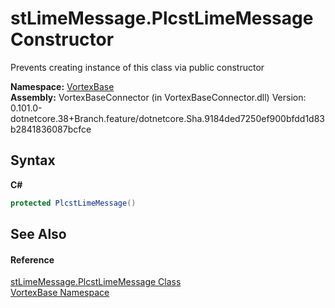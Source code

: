 # stLimeMessage.PlcstLimeMessage Constructor 
 

Prevents creating instance of this class via public constructor

**Namespace:**&nbsp;<a href="N_VortexBase.md">VortexBase</a><br />**Assembly:**&nbsp;VortexBaseConnector (in VortexBaseConnector.dll) Version: 0.101.0-dotnetcore.38+Branch.feature/dotnetcore.Sha.9184ded7250ef900bfdd1d83b2841836087bcfce

## Syntax

**C#**<br />
``` C#
protected PlcstLimeMessage()
```


## See Also


#### Reference
<a href="T_VortexBase_stLimeMessage_PlcstLimeMessage.md">stLimeMessage.PlcstLimeMessage Class</a><br /><a href="N_VortexBase.md">VortexBase Namespace</a><br />